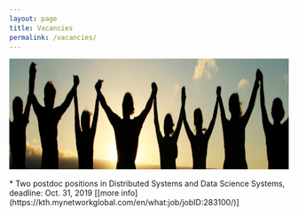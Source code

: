 ```yaml
---
layout: page
title: Vacancies
permalink: /vacancies/
---
```


<center><img src="/images/people.jpg" width="1000" height="200" align="center"></center>

<br>
* Two postdoc positions in Distributed Systems and Data Science Systems, deadline: Oct. 31, 2019 [[more info](https://kth.mynetworkglobal.com/en/what:job/jobID:283100/)]






